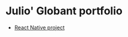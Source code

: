 # Julio' Globant portfolio
* [React Native project](https://github.com/jotacemarin/globant-portfolio/tree/master/GlobantReactNative)
